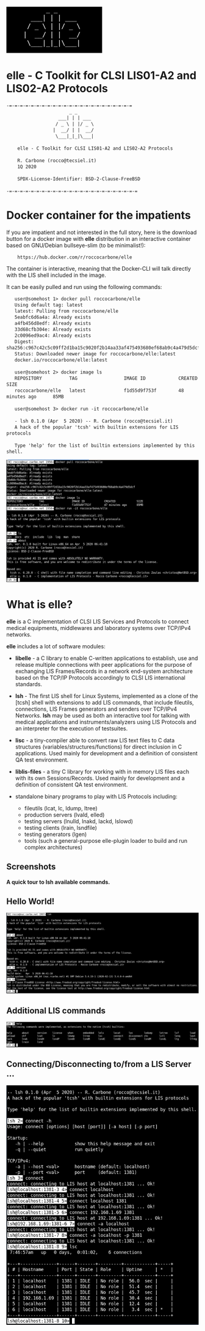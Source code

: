![logo]

elle - C Toolkit for CLSI LIS01-A2 and LIS02-A2 Protocols
==========================================================

```
-=-=-=-=-=-=-=-=-=-=-=-=-=-=-=-=-=-=-=-=-=-=-=
                       _ _
                   ___| | | ___
                  / _ \ | |/ _ \
                 |  __/ | |  __/
                  \___|_|_|\___|

    elle - C Toolkit for CLSI LIS01-A2 and LIS02-A2 Protocols

    R. Carbone (rocco@tecsiel.it)
    1Q 2020

    SPDX-License-Identifier: BSD-2-Clause-FreeBSD

-=-=-=-=-=-=-=-=-=-=-=-=-=-=-=-=-=-=-=-=-=-=-=-=
```

# Docker container for the impatients

If you are impatient and not interested in the full story, here is the download button for a docker image with **elle** distribution in an interactive container based on GNU/Debian bullseye-slim (to be minimalist!):
```
    https://hub.docker.com/r/roccocarbone/elle
```

The container is interactive, meaning that the Docker-CLI will talk directly with the LIS shell included in the image.

It can be easily pulled and run using the following commands:
```
   user@somehost 1> docker pull roccocarbone/elle
   Using default tag: latest
   latest: Pulling from roccocarbone/elle
   5eabfc6d6a4a: Already exists 
   a4fb456d8edf: Already exists 
   33d68cfb304e: Already exists 
   2c0096ed9ac4: Already exists 
   Digest: sha256:c967c42c5c09ff2d1ba15c9020f2b14aa33af475493680ef68ab9c4a479d5dcf
   Status: Downloaded newer image for roccocarbone/elle:latest
   docker.io/roccocarbone/elle:latest

   user@somehost 2> docker image ls
   REPOSITORY          TAG                 IMAGE ID            CREATED             SIZE
   roccocarbone/elle   latest              f1d55d9f753f        48 minutes ago      85MB

   user@somehost 3> docker run -it roccocarbone/elle

   - lsh 0.1.0 (Apr  5 2020) -- R. Carbone (rocco@tecsiel.it)
   A hack of the popular 'tcsh' with builtin extensions for LIS protocols

   Type 'help' for the list of builtin extensions implemented by this shell.
```

![impatiens]

# What is elle?

**elle** is a C implementation of CLSI LIS Services and Protocols to connect medical equipments, middlewares and laboratory systems over TCP/IPv4 networks.

**elle** includes a lot of software modules:

 * **libelle** - a C library to enable C-written applications to establish, use and release multiple connections with peer applications for the purpose of exchanging LIS Frames/Records in a network end-system architecture based on the TCP/IP Protocols accordingly to CLSI LIS international standards.

 * **lsh** - The first LIS shell for Linux Systems, implemented as a clone of the [tcsh] shell with extensions to add LIS commands, that include fileutils, connections, LIS Frames generators and senders over TCP/IPv4 Networks. **lsh** may be used as both an interactive tool for talking with medical applications and instruments/analyzers using LIS Protocols and an interpreter for the execution of testsuites.

 * **lisc** - a tiny-compiler able to convert raw LIS text files to C data structures (variables/structures/functions) for direct inclusion in C applications. Used mainly for development and a definition of consistent QA test environment.

 * **liblis-files** - a tiny C library for working with in memory LIS files each with its own Sessions/Records. Used mainly for development and a definition of consistent QA test environment.

 * standalone binary programs to play with LIS Protocols including:
   * fileutils          (lcat, lc, ldump, ltree)
   * production servers (lvald, elled)
   * testing servers    (lnulld, lnakd, lackd, lslowd)
   * testing clients    (lrain, lsndfile)
   * testing generators (lgen)
   * tools              (such a general-purpose elle-plugin loader to build and run complex architectures)

## Screenshots

#### A quick tour to lsh available commands.

  ## Hello World!
  ![helloworld]

  ## Additional LIS commands
  ![help]

  ## Connecting/Disconnecting to/from a LIS Server ...
  ![connect]

[logo]:       images/elle.png
[impatiens]:  images/impatiens.png
[helloworld]: images/helloworld.png
[help]:       images/help.png
[connect]:    images/connect.png
